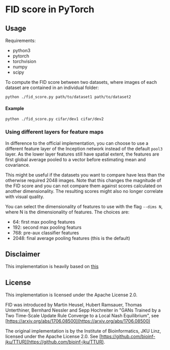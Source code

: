 # FID score in PyTorch

## Usage

Requirements:
- python3
- pytorch
- torchvision
- numpy
- scipy

To compute the FID score between two datasets, where images of each dataset are contained in an individual folder:
```
python ./fid_score.py path/to/dataset1 path/to/dataset2
```

#### Example
```
python ./fid_score.py cifar/dev1 cifar/dev2
```

### Using different layers for feature maps

In difference to the official implementation, you can choose to use a different feature layer of the Inception network instead of the default `pool3` layer. 
As the lower layer features still have spatial extent, the features are first global average pooled to a vector before estimating mean and covariance.

This might be useful if the datasets you want to compare have less than the otherwise required 2048 images. 
Note that this changes the magnitude of the FID score and you can not compare them against scores calculated on another dimensionality. 
The resulting scores might also no longer correlate with visual quality.

You can select the dimensionality of features to use with the flag `--dims N`, where N is the dimensionality of features. 
The choices are:
- 64:   first max pooling features
- 192:  second max pooling featurs
- 768:  pre-aux classifier features
- 2048: final average pooling features (this is the default)

## Disclaimer

This implementation is heavily based on [this](https://github.com/mseitzer/pytorch-fid)

## License

This implementation is licensed under the Apache License 2.0.

FID was introduced by Martin Heusel, Hubert Ramsauer, Thomas Unterthiner, Bernhard Nessler and Sepp Hochreiter in "GANs Trained by a Two Time-Scale Update Rule Converge to a Local Nash Equilibrium", see [https://arxiv.org/abs/1706.08500](https://arxiv.org/abs/1706.08500)

The original implementation is by the Institute of Bioinformatics, JKU Linz, licensed under the Apache License 2.0.
See [https://github.com/bioinf-jku/TTUR](https://github.com/bioinf-jku/TTUR).
